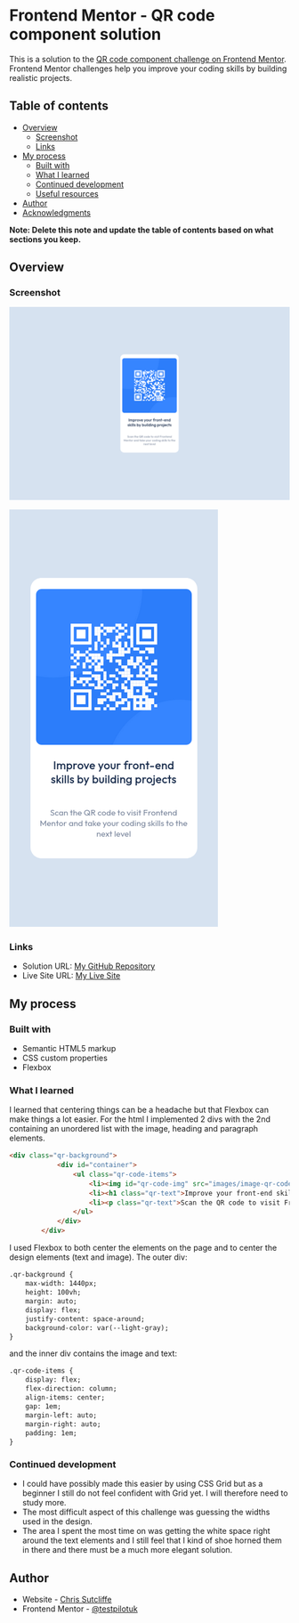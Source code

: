# Frontend Mentor - QR code component solution

This is a solution to the [QR code component challenge on Frontend Mentor](https://www.frontendmentor.io/challenges/qr-code-component-iux_sIO_H). Frontend Mentor challenges help you improve your coding skills by building realistic projects. 

## Table of contents

- [Overview](#overview)
  - [Screenshot](#screenshot)
  - [Links](#links)
- [My process](#my-process)
  - [Built with](#built-with)
  - [What I learned](#what-i-learned)
  - [Continued development](#continued-development)
  - [Useful resources](#useful-resources)
- [Author](#author)
- [Acknowledgments](#acknowledgments)

**Note: Delete this note and update the table of contents based on what sections you keep.**

## Overview

### Screenshot

![Screenshot of desktop solution](./screenshots/qr-coding-component-desktop-screenshot.png)


![qr-coding-component-mobile-screenshot.png](./screenshots/qr-coding-component-mobile-screenshot.png)


### Links

- Solution URL: [My GitHub Repository](https://github.com/testpilotuk/my-frontend-mentor)
- Live Site URL: [My Live Site](https://chrisinportugal.com/frontend-mentor/qr-code.html)

## My process

### Built with

- Semantic HTML5 markup
- CSS custom properties
- Flexbox


### What I learned
I learned that centering things can be a headache but that Flexbox can make things a lot easier. For the html I implemented 2 divs with the 2nd containing an unordered list with the image, heading and paragraph elements. 
``` html
<div class="qr-background">
            <div id="container">
                <ul class="qr-code-items">
                    <li><img id="qr-code-img" src="images/image-qr-code.png" alt="Image of a QR Code"></li>
                    <li><h1 class="qr-text">Improve your front-end skills by building projects</h1></li>
                    <li><p class="qr-text">Scan the QR code to visit Frontend Mentor and take your coding skills to the next level</p></li>
                </ul>
            </div> 
        </div>
```

I used Flexbox to both center the elements on the page  and to center the design elements (text and image). The outer div:
```
.qr-background {
    max-width: 1440px;
    height: 100vh;
    margin: auto;
    display: flex;
    justify-content: space-around;
    background-color: var(--light-gray);
}

```

and the inner div contains the image and text:
```
.qr-code-items {
    display: flex;
    flex-direction: column;
    align-items: center;
    gap: 1em;
    margin-left: auto;
    margin-right: auto;
    padding: 1em;
}

```

### Continued development

- I could have possibly made this easier by using CSS Grid but as a beginner I still do not feel confident with Grid yet. I will therefore need to study more. 
- The most difficult aspect of this challenge was guessing the widths used in the design.
- The area I spent the most time on was getting the white space right around the text elements and I still feel that I kind of shoe horned them in there and there must be a much more elegant solution.

## Author

- Website - [Chris Sutcliffe](https://chrisinportugal.com/)
- Frontend Mentor - [@testpilotuk](https://www.frontendmentor.io/profile/testpilotuk)

